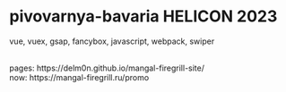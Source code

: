 # pivovarnya-bavaria HELICON 2023

vue, vuex, gsap, fancybox, javascript, webpack, swiper

<br>
pages: https://delm0n.github.io/mangal-firegrill-site/
<br>
now: https://mangal-firegrill.ru/promo
